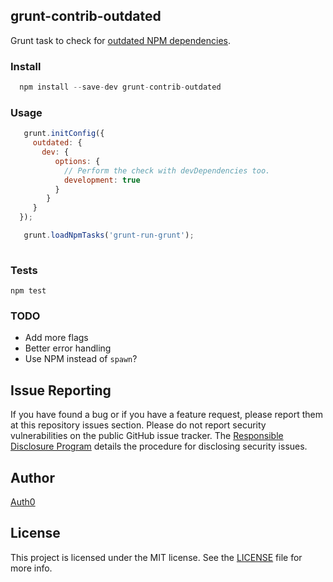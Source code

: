 ## grunt-contrib-outdated

Grunt task to check for [outdated NPM dependencies](https://www.npmjs.org/doc/cli/npm-outdated.html).

### Install

```js
  npm install --save-dev grunt-contrib-outdated
```

### Usage

```js
   grunt.initConfig({
     outdated: {
       dev: {
          options: {
            // Perform the check with devDependencies too.
            development: true
          }
        }
     }
  });

   grunt.loadNpmTasks('grunt-run-grunt');
   
```

### Tests

```
npm test
```

### TODO

 * Add more flags
 * Better error handling
 * Use NPM instead of `spawn`?
 
## Issue Reporting

If you have found a bug or if you have a feature request, please report them at this repository issues section. Please do not report security vulnerabilities on the public GitHub issue tracker. The [Responsible Disclosure Program](https://auth0.com/whitehat) details the procedure for disclosing security issues.

## Author

[Auth0](auth0.com)

## License

This project is licensed under the MIT license. See the [LICENSE](LICENSE) file for more info.
